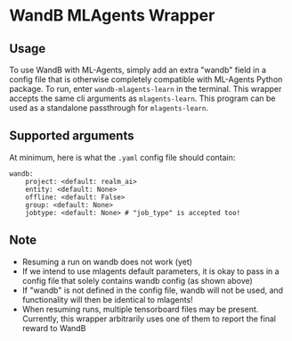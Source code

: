 # WandB MLAgents Wrapper

## Usage
To use WandB with ML-Agents, simply add an extra "wandb" field in a config file that is otherwise completely compatible with ML-Agents Python package.
To run, enter `wandb-mlagents-learn` in the terminal. This wrapper accepts the same cli arguments as `mlagents-learn`. This program can be used as a standalone passthrough for `mlagents-learn`.

## Supported arguments
At minimum, here is what the `.yaml` config file should contain:
```
wandb:
    project: <default: realm_ai>
    entity: <default: None>
    offline: <default: False>
    group: <default: None>
    jobtype: <default: None> # "job_type" is accepted too! 
```

## Note
- Resuming a run on wandb does not work (yet)
- If we intend to use mlagents default parameters, it is okay to pass in a config file that solely contains wandb config (as shown above)
- If "wandb" is not defined in the config file, wandb will not be used, and functionality will then be identical to mlagents!
- When resuming runs, multiple tensorboard files may be present. Currently, this wrapper arbitrarily uses one of them to report the final reward to WandB